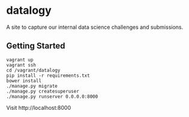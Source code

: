 # datalogy
A site to capture our internal data science challenges and submissions.

## Getting Started
```
vagrant up
vagrant ssh
cd /vagrant/datalogy
pip install -r requirements.txt
bower install
./manage.py migrate
./manage.py createsuperuser
./manage.py runserver 0.0.0.0:8000
```
Visit http://localhost:8000
